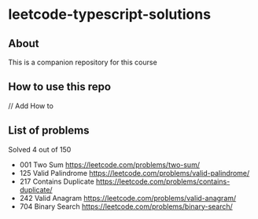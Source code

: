 # leetcode-typescript-solutions

## About

This is a companion repository for this course

## How to use this repo

// Add How to

## List of problems 

Solved 4 out of 150

 - 001 Two Sum https://leetcode.com/problems/two-sum/
 - 125 Valid Palindrome https://leetcode.com/problems/valid-palindrome/
 - 217 Contains Duplicate https://leetcode.com/problems/contains-duplicate/
 - 242 Valid Anagram https://leetcode.com/problems/valid-anagram/
 - 704 Binary Search https://leetcode.com/problems/binary-search/
 